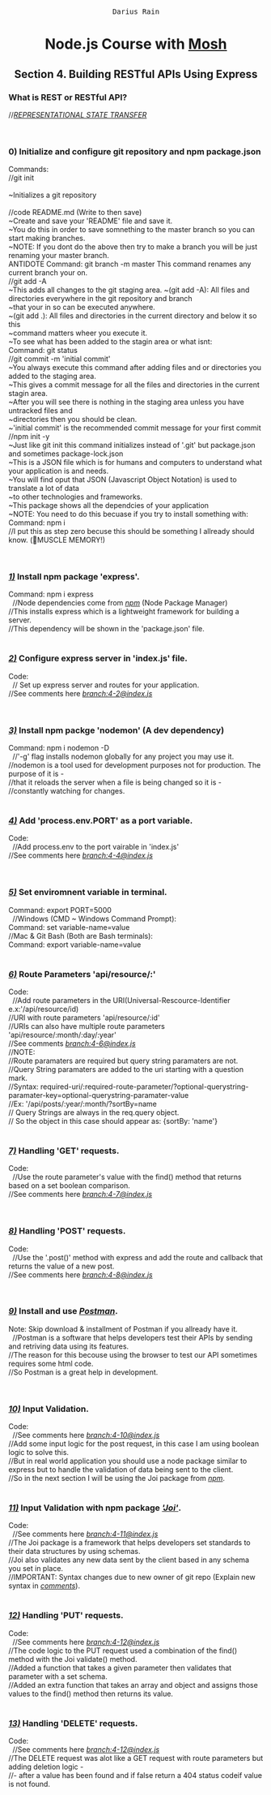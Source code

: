 <div align="center"> 
<kbd align="none">Darius Rain</kbd>
<h1>Node.js Course with <a href="https://www.youtube.com/user/programmingwithmosh">Mosh</a></h1>
<h2>Section 4. Building RESTful APIs Using Express</h2>
 </div>


### What is REST or RESTful API?<br>

//[_REPRESENTATIONAL STATE TRANSFER_](https://doubleoctopus.com/security-wiki/protocol/representational-state-transfer/)

&nbsp;

### 0) Initialize and configure git repository and npm package.json

Commands: <br>
//git init <br>  
 ~Initializes a git repository <br>  
 //code README.md (Write to then save) <br>
~Create and save your 'README' file and save it. <br>
~You do this in order to save somnething to the master branch so you can start making branches. <br>
~NOTE: If you dont do the above then try to make a branch you will be just renaming your master branch. <br>
ANTIDOTE Command: git branch -m master This command renames any current branch your on. <br>
//git add -A <br>
~This adds all changes to the git staging area.
~(git add -A): All files and directories everywhere in the git repository and branch <br>
~that your in so can be executed anywhere. <br>
~(git add .): All files and directories in the current directory and below it so this <br>
~command matters wheer you execute it. <br>
~To see what has been added to the stagin area or what isnt: <br>
Command: git status <br>
//git commit -m 'initial commit' <br>
~You always execute this command after adding files and or directories you added to the staging area. <br>
~This gives a commit message for all the files and directories in the current stagin area. <br>
~After you will see there is nothing in the staging area unless you have untracked files and <br>
~directories then you should be clean. <br>
~'initial commit' is the recommended commit message for your first commit<br>
//npm init -y<br>
~Just like git init this command initializes instead of '.git' but package.json and sometimes package-lock.json<br>
~This is a JSON file which is for humans and computers to understand what your application is and needs. <br>
~You will find oput that JSON (Javascript Object Notation) is used to translate a lot of data <br>
~to other technologies and frameworks.<br>
~This package shows all the dependcies of your application<br>
~NOTE: You need to do this becuase if you try to install something with:<br>
Command: npm i <package-name> <br>
//I put this as step zero becuse this should be something I allready should know. (💪MUSCLE MEMORY!)<br>

&nbsp;

### [_1)_](https://youtu.be/pKd0Rpw7O48?t=410) Install npm package 'express'.

Command: npm i express <br>
&nbsp;
//Node dependencies come from [_npm_](https://npmjs.com) (Node Package Manager)<br>
//This installs express which is a lightweight framework for building a server.<br>
//This dependency will be shown in the 'package.json' file. <br>
&nbsp;

### [_2)_](https://youtu.be/pKd0Rpw7O48?t=550) Configure express server in 'index.js' file.

Code: <br>
&nbsp;
// Set up express server and routes for your application. <br>
//See comments here [_branch:4-2@index.js_](https://github.com/DariusRain/nodejs-course/blob/4-2-create-server-routes-14-45/section-4-restful-api/index.js) <br>

&nbsp;

### [_3)_](https://youtu.be/pKd0Rpw7O48?t=897) Install npm packge 'nodemon' (A dev dependency)

Command: npm i nodemon -D <br>
&nbsp;
//'-g' flag installs nodemon globally for any project you may use it.<br>
//nodemon is a tool used for development purposes not for production. The purpose of it is -<br>
//that it reloads the server when a file is being changed so it is - <br>
//constantly watching for changes. <br>
&nbsp;

### [_4)_](https://youtu.be/pKd0Rpw7O48?t=1015) Add 'process.env.PORT' as a port variable.

Code: <br>
&nbsp;
//Add process.env to the port vairable in 'index.js' <br>
//See comments here [_branch:4-4@index.js_](https://github.com/DariusRain/nodejs-course/blob/4-4-add-code-for-enviroment-varible-18-46/section-4-restful-api/index.js) <br>

&nbsp;

### [_5)_](https://youtu.be/pKd0Rpw7O48?t=1119) Set enviromnent variable in terminal.

Command: export PORT=5000 <br>
&nbsp;
//Windows (CMD ~ Windows Command Prompt): <br>
Command: set variable-name=value <br>
//Mac & Git Bash (Both are Bash terminals): <br>
Command: export variable-name=value <br>
&nbsp;

### [_6)_](https://youtu.be/pKd0Rpw7O48?t=1186) Route Parameters 'api/resource/:<route-paramater>'

Code:<br>
&nbsp;
//Add route parameters in the URI(Universal-Rescource-Identifier e.x:'/api/resource/id) <br>
//URI with route parameters 'api/resource/:id' <br>
//URIs can also have multiple route parameters 'api/resource/:month/:day/:year' <br>
//See comments [_branch:4-6@index.js_](https://github.com/DariusRain/nodejs-course/blob/4-6-route-paramaters-23-09/section-4-restful-api/index.js) <br>
//NOTE:<br>
//Route paramaters are required but query string paramaters are not. <br>
//Query String paramaters are added to the uri starting with a question mark.<br>
//Syntax: required-uri/:required-route-parameter/?optional-querystring-paramater-key=optional-querystring-paramater-value <br>
//Ex: '/api/posts/:year/:month/?sortBy=name <br>
// Query Strings are always in the req.query object. <br>
// So the object in this case should appear as: {sortBy: 'name'} <br>
&nbsp;

### [_7)_](https://youtu.be/pKd0Rpw7O48?t=1522) Handling 'GET' requests.

Code: <br>
&nbsp;
//Use the route parameter's value with the find() method that returns based on a set boolean comparison. <br>
//See comments here [_branch:4-7@index.js_](https://github.com/DariusRain/nodejs-course/blob/4-7-handling-get-requests-33-10/section-4-restful-api/index.js)<br>

&nbsp;

### [_8)_](https://youtu.be/pKd0Rpw7O48?t=1810) Handling 'POST' requests.

Code: <br>
&nbsp;
//Use the '.post()' method with express and add the route and callback that returns the value of a new post.<br>
//See comments here [_branch:4-8@index.js_](https://github.com/DariusRain/nodejs-course/blob/4-8-handling-post-requests-33-54/section-4-restful-api/index.js)<br>

&nbsp;

### [_9)_](https://youtu.be/pKd0Rpw7O48?t=2035) Install and use [_Postman_](https://www.getpostman.com/downloads/).

Note: Skip download & installment of Postman if you allready have it. <br>
&nbsp;
//Postman is a software that helps developers test their APIs by sending and retriving data using its features. <br>
//The reason for this becouse using the browser to test our API sometimes requires some html code. <br>
//So Postman is a great help in development. <br>

&nbsp;

### [_10)_](https://youtu.be/pKd0Rpw7O48?t=2163) Input Validation.

Code:<br>
&nbsp;
//See comments here [_branch:4-10@index.js_](https://github.com/DariusRain/nodejs-course/blob/4-10-input-validation-example-36-04/section-4-restful-api/index.js)<br>
//Add some input logic for the post request, in this case I am using boolean logic to solve this. <br>
//But in real world application you should use a node package similar to express but to handle the validation of data being sent to the client. <br>
//So in the next section I will be using the Joi package from [_npm_](https://npmjs.com). <br>
&nbsp;

### [_11)_](https://youtu.be/pKd0Rpw7O48?t=2270) Input Validation with npm package [_'Joi'_](https://www.npmjs.com/package/@hapi/joi).

Code: <br>
&nbsp;
//See comments here [_branch:4-11@index.js_](https://github.com/DariusRain/nodejs-course/blob/4-11-joi-input-validation-37-50/section-4-restful-api/index.js)<br>
//The Joi package is a framework that helps developers set standards to their data structures by using schemas.<br>
//Joi also validates any new data sent by the client based in any schema you set in place.<br>
//IMPORTANT: Syntax changes due to new owner of git repo (Explain new syntax in [_comments_](https://github.com/DariusRain/nodejs-course/blob/4-11-joi-input-validation-37-50/section-4-restful-api/index.js)).<br>
&nbsp;

### [_12)_](https://youtu.be/pKd0Rpw7O48?t=2643) Handling 'PUT' requests.

Code: <br>
&nbsp;
//See comments here [_branch:4-12@index.js_](https://github.com/DariusRain/nodejs-course/blob/4-12-handling-put-requests-44-03/section-4-restful-api/index.js)<br>
//The code logic to the PUT request used a combination of the find() method with the Joi validate() method.<br>
//Added a function that takes a given parameter then validates that parameter with a set schema.<br>
//Added an extra function that takes an array and object and assigns those values to the find() method then returns its value.<br>
&nbsp;

### [_13)_](https://youtu.be/pKd0Rpw7O48?t=3153) Handling 'DELETE' requests.

Code: <br>
&nbsp;
//See comments here [_branch:4-12@index.js_](https://github.com/DariusRain/nodejs-course/blob/4-13-handling-delete-requests-52-33/section-4-restful-api/index.js)<br>
//The DELETE request was alot like a GET request with route parameters but adding deletion logic - <br>
//- after a value has been found and if false return a 404 status codeif value is not found.
